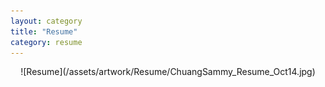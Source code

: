 ```yaml
---
layout: category
title: "Resume"
category: resume
---
```

<div align="center">
![Resume](/assets/artwork/Resume/ChuangSammy_Resume_Oct14.jpg)
</div>